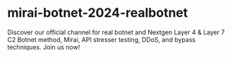 # mirai-botnet-2024-realbotnet
Discover our official channel for real botnet and Nextgen Layer 4 &amp; Layer 7 C2 Botnet method, Mirai, API stresser testing, DDoS, and bypass techniques. Join us now!
